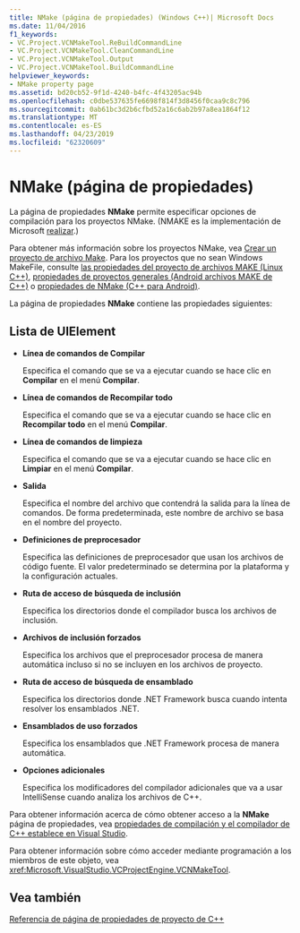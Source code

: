 ```yaml
---
title: NMake (página de propiedades) (Windows C++)| Microsoft Docs
ms.date: 11/04/2016
f1_keywords:
- VC.Project.VCNMakeTool.ReBuildCommandLine
- VC.Project.VCNMakeTool.CleanCommandLine
- VC.Project.VCNMakeTool.Output
- VC.Project.VCNMakeTool.BuildCommandLine
helpviewer_keywords:
- NMake property page
ms.assetid: bd20cb52-9f1d-4240-b4fc-4f43205ac94b
ms.openlocfilehash: c0dbe537635fe6698f814f3d8456f0caa9c8c796
ms.sourcegitcommit: 0ab61bc3d2b6cfbd52a16c6ab2b97a8ea1864f12
ms.translationtype: MT
ms.contentlocale: es-ES
ms.lasthandoff: 04/23/2019
ms.locfileid: "62320609"
---
```

# <a name="nmake-property-page"></a>NMake (página de propiedades)

La página de propiedades **NMake** permite especificar opciones de compilación para los proyectos NMake. (NMAKE es la implementación de Microsoft [realizar](https://wikipedia.org/wiki/Make_(software)).)

Para obtener más información sobre los proyectos NMake, vea [Crear un proyecto de archivo Make](creating-a-makefile-project.md). Para los proyectos que no sean Windows MakeFile, consulte [las propiedades del proyecto de archivos MAKE (Linux C++)](../../linux/prop-pages/makefile-linux.md), [propiedades de proyectos generales (Android archivos MAKE de C++)](/visualstudio/cross-platform/general-makefile-android-prop-page) o [propiedades de NMake (C++ para Android)](/visualstudio/cross-platform/nmake-android-prop-page).

La página de propiedades **NMake** contiene las propiedades siguientes:

## <a name="uielement-list"></a>Lista de UIElement

- **Línea de comandos de Compilar**

   Especifica el comando que se va a ejecutar cuando se hace clic en **Compilar** en el menú **Compilar**.

- **Línea de comandos de Recompilar todo**

   Especifica el comando que se va a ejecutar cuando se hace clic en **Recompilar todo** en el menú **Compilar**.

- **Línea de comandos de limpieza**

   Especifica el comando que se va a ejecutar cuando se hace clic en **Limpiar** en el menú **Compilar**.

- **Salida**

   Especifica el nombre del archivo que contendrá la salida para la línea de comandos. De forma predeterminada, este nombre de archivo se basa en el nombre del proyecto.

- **Definiciones de preprocesador**

   Especifica las definiciones de preprocesador que usan los archivos de código fuente. El valor predeterminado se determina por la plataforma y la configuración actuales.

- **Ruta de acceso de búsqueda de inclusión**

   Especifica los directorios donde el compilador busca los archivos de inclusión.

- **Archivos de inclusión forzados**

   Especifica los archivos que el preprocesador procesa de manera automática incluso si no se incluyen en los archivos de proyecto.

- **Ruta de acceso de búsqueda de ensamblado**

   Especifica los directorios donde .NET Framework busca cuando intenta resolver los ensamblados .NET.

- **Ensamblados de uso forzados**

   Especifica los ensamblados que .NET Framework procesa de manera automática.

- **Opciones adicionales**

   Especifica los modificadores del compilador adicionales que va a usar IntelliSense cuando analiza los archivos de C++.

Para obtener información acerca de cómo obtener acceso a la **NMake** página de propiedades, vea [propiedades de compilación y el compilador de C++ establece en Visual Studio](../working-with-project-properties.md).

Para obtener información sobre cómo acceder mediante programación a los miembros de este objeto, vea <xref:Microsoft.VisualStudio.VCProjectEngine.VCNMakeTool>.

## <a name="see-also"></a>Vea también

[Referencia de página de propiedades de proyecto de C++](property-pages-visual-cpp.md)<br>
